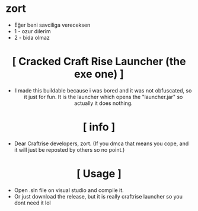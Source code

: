 # zort

+ Eğer beni savciliga vereceksen
+ 1 - ozur dılerim
+ 2 - bida olmaz

<div align="center">

# [ Cracked Craft Rise Launcher (the exe one) ]
+ I made this buildable because i was bored and it was not obfuscated, so it just for fun. It is the launcher which opens the "launcher.jar" so actually it does nothing.

# [ info ]

</div>

+ Dear Craftrise developers, zort. (If you dmca that means you cope, and it will just be reposted by others so no point.)

<div align="center">

# [ Usage ]

</div>

+ Open .sln file on visual studio and compile it.
+ Or just download the release, but it is really craftrise launcher so you dont need it lol
